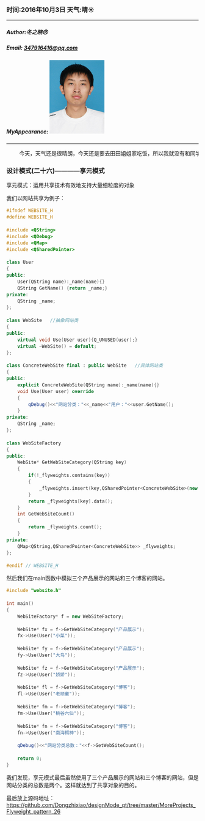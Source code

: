 ### 时间:2016年10月3日 天气:晴:sunny:
-----
#####   Author:冬之晓:angry:
#####   Email: 347916416@qq.com
#####   MyAppearance: ![MyAppearance](../MyPicture.JPG "我的头像")
----------

<pre>
    今天，天气还是很晴朗，今天还是要去田田姐姐家吃饭，所以我就没有和同学约出门。在田田姐姐家吃的非常好，下午，突然我的刮胡子刀到了，就急冲冲的赶回姥姥家取快递。下午，郭凯过来玩了，听说他刚找了一个女朋友，然后送她上火车，因此来到了市区里面。顺便来我家玩，刚好我们明天邀请洛阳的高中同学。晚上，我们一起玩了一会，郭凯就准备走，结果没有乘上公交车，我们就一起在姥姥家住了一夜。晚上，听见楼上一夜打牌的声音，想到姥姥在这里住了这么多年，一直生活在这样的环境中，真的非常难过，真的希望妈妈赶快买了房子，让姥姥住进去！
</pre>

### 设计模式(二十六)————享元模式

享元模式：运用共享技术有效地支持大量细粒度的对象

我们以网站共享为例子：

```C++
#ifndef WEBSITE_H
#define WEBSITE_H

#include <QString>
#include <QDebug>
#include <QMap>
#include <QSharedPointer>

class User
{
public:
    User(QString name):_name(name){}
    QString GetName() {return _name;}
private:
    QString _name;
};

class WebSite   //抽象网站类
{
public:
    virtual void Use(User user){Q_UNUSED(user);}
    virtual ~WebSite() = default;
};

class ConcreteWebSite final : public WebSite   //具体网站类
{
public:
    explicit ConcreteWebSite(QString name):_name(name){}
    void Use(User user) override
    {
        qDebug()<<"网站分类："<<_name<<"用户："<<user.GetName();
    }
private:
    QString _name;
};

class WebSiteFactory
{
public:
    WebSite* GetWebSiteCategory(QString key)
    {
        if(!_flyweights.contains(key))
        {
            _flyweights.insert(key,QSharedPointer<ConcreteWebSite>(new ConcreteWebSite(key)));
        }
        return _flyweights[key].data();
    }
    int GetWebSiteCount()
    {
        return _flyweights.count();
    }
private:
    QMap<QString,QSharedPointer<ConcreteWebSite>> _flyweights;
};

#endif // WEBSITE_H
```

然后我们在main函数中模拟三个产品展示的网站和三个博客的网站。

```C++
#include "website.h"

int main()
{
    WebSiteFactory* f = new WebSiteFactory;

    WebSite* fx = f->GetWebSiteCategory("产品展示");
    fx->Use(User("小菜"));

    WebSite* fy = f->GetWebSiteCategory("产品展示");
    fy->Use(User("大鸟"));

    WebSite* fz = f->GetWebSiteCategory("产品展示");
    fz->Use(User("娇娇"));

    WebSite* fl = f->GetWebSiteCategory("博客");
    fl->Use(User("老顽童"));

    WebSite* fm = f->GetWebSiteCategory("博客");
    fm->Use(User("桃谷六仙"));

    WebSite* fn = f->GetWebSiteCategory("博客");
    fn->Use(User("南海鳄神"));

    qDebug()<<"网站分类总数："<<f->GetWebSiteCount();

    return 0;
}
```

我们发现，享元模式最后虽然使用了三个产品展示的网站和三个博客的网站，但是网站分类的总数是两个。这样就达到了共享对象的目的。

最后放上源码地址：https://github.com/Dongzhixiao/designMode_qt/tree/master/MoreProjects_Flyweight_pattern_26